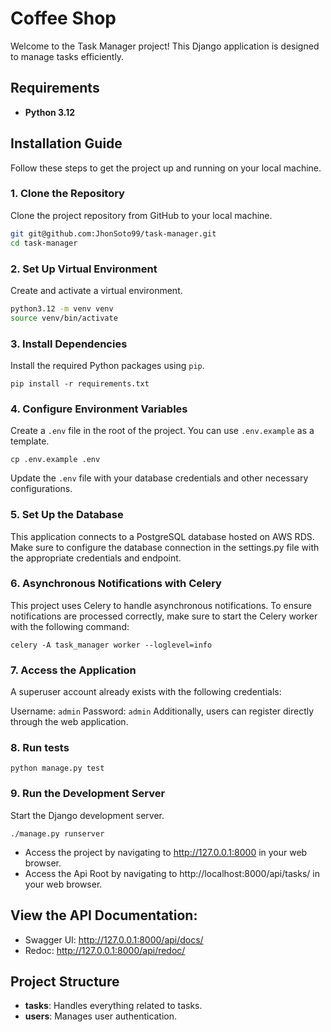 Coffee Shop
===========

Welcome to the Task Manager project! This Django application is designed to manage tasks efficiently.

Requirements
------------

*   **Python 3.12**

Installation Guide
------------------

Follow these steps to get the project up and running on your local machine.

### 1\. Clone the Repository

Clone the project repository from GitHub to your local machine.

```bash
git git@github.com:JhonSoto99/task-manager.git
cd task-manager
```

### 2\. Set Up Virtual Environment

Create and activate a virtual environment.


```bash
python3.12 -m venv venv 
source venv/bin/activate 
```

### 3\. Install Dependencies

Install the required Python packages using `pip`.

`pip install -r requirements.txt`

### 4\. Configure Environment Variables

Create a `.env` file in the root of the project. You can use `.env.example` as a template.


`cp .env.example .env`

Update the `.env` file with your database credentials and other necessary configurations.

### 5\. Set Up the Database

This application connects to a PostgreSQL database hosted on AWS RDS. Make sure to configure the database connection in the settings.py file with the appropriate credentials and endpoint.

### 6\. Asynchronous Notifications with Celery

This project uses Celery to handle asynchronous notifications. To ensure notifications are processed correctly, make sure to start the Celery worker with the following command:

`celery -A task_manager worker --loglevel=info`

### 7\. Access the Application

A superuser account already exists with the following credentials:

Username: `admin`
Password: `admin`
Additionally, users can register directly through the web application.


### 8\. Run tests
`python manage.py test`


### 9\. Run the Development Server

Start the Django development server.

```
./manage.py runserver
```

- Access the project by navigating to http://127.0.0.1:8000 in your web browser.
- Access the Api Root by navigating to http://localhost:8000/api/tasks/ in your web browser.

## View the API Documentation:
- Swagger UI: http://127.0.0.1:8000/api/docs/
- Redoc: http://127.0.0.1:8000/api/redoc/

Project Structure
-----------------

*   **tasks**: Handles everything related to tasks.
*   **users**: Manages user authentication.